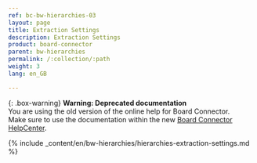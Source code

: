 ```yaml
---
ref: bc-bw-hierarchies-03
layout: page
title: Extraction Settings
description: Extraction Settings
product: board-connector
parent: bw-hierarchies
permalink: /:collection/:path
weight: 3
lang: en_GB

---
```


{: .box-warning}
**Warning: Deprecated documentation** <br>
You are using the old version of the online help for Board Connector.<br>
Make sure to use the documentation within the new [Board Connector HelpCenter](https://helpcenter.theobald-software.com/board-connector/documentation/introduction/).

{% include _content/en/bw-hierarchies/hierarchies-extraction-settings.md %}